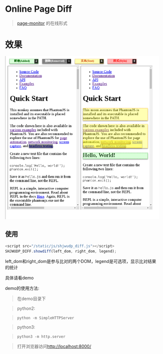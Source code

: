 # Online Page Diff

> [page-monitor](https://github.com/fouber/page-monitor) 的在线形式

# 效果

![illustrate](./illustrate.png)

## 使用

```javascript
<script src="/static/js/shjwudp_diff.js"></script>
SHJWUDP_DIFF.showdiff(left_dom, right_dom, legend);
```

left_dom和right_dom是参与比对的两个DOM，legend是可选项，显示比对结果的统计

具体请看demo

demo的使用方法:

> 在demo目录下

> python2:

> ```python2
> python -m SimpleHTTPServer
> ```

> python3:

> ```python3
> python3 -m http.server
> ```

> 打开浏览器访问<http://localhost:8000/>
